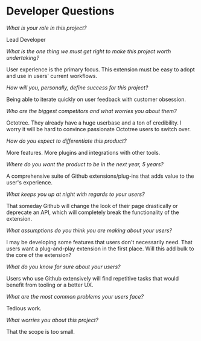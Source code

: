 # Developer Questions

_What is your role in this project?_

Lead Developer

_What is the one thing we must get right to make this project worth undertaking?_

User experience is the primary focus. This extension must be easy to adopt and use in users' current workflows.

_How will you, personally, define success for this project?_

Being able to iterate quickly on user feedback with customer obsession.

_Who are the biggest competitors and what worries you about them?_

Octotree. They already have a huge userbase and a ton of credibility. I worry it will be hard to convince passionate Octotree users to switch over.

_How do you expect to differentiate this product?_

More features. More plugins and integrations with other tools.

_Where do you want the product to be in the next year, 5 years?_

A comprehensive suite of Github extensions/plug-ins that adds value to the user's experience.

_What keeps you up at night with regards to your users?_

That someday Github will change the look of their page drastically or deprecate an API, which will completely break the functionality of the extension.

_What assumptions do you think you are making about your users?_

I may be developing some features that users don't necessarily need. That users want a plug-and-play extension in the first place. Will this add bulk to the core of the extension?

_What do you know for sure about your users?_

Users who use Github extensively will find repetitive tasks that would benefit from tooling or a better UX.

_What are the most common problems your users face?_

Tedious work.

_What worries you about this project?_

That the scope is too small.
